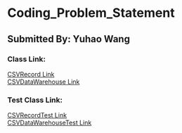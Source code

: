 # Coding_Problem_Statement
## Submitted By: Yuhao Wang

### Class Link:
[CSVRecord Link](https://github.com/HowellWang/Coding_Problem_Statement/blob/master/src/main/java/com/YuhaoWang/csv/CSVRecord.java)<br/>
[CSVDataWarehouse Link](https://github.com/HowellWang/Coding_Problem_Statement/blob/master/src/main/java/com/YuhaoWang/csv/CSVDataWarehouse.java)

### Test Class Link:

[CSVRecordTest Link](https://github.com/HowellWang/Coding_Problem_Statement/blob/master/src/test/java/com/YuhaoWang/csv/CSVRecordTest.java)<br/>
[CSVDataWarehouseTest Link](https://github.com/HowellWang/Coding_Problem_Statement/blob/master/src/test/java/com/YuhaoWang/csv/CSVDataWarehouseTest.java)
